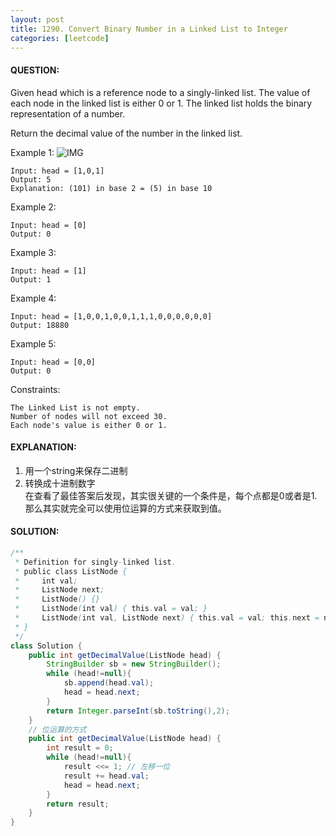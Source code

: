 ```yaml
---
layout: post
title: 1290. Convert Binary Number in a Linked List to Integer
categories: [leetcode]
---
```

#### QUESTION:
Given head which is a reference node to a singly-linked list. The value of each node in the linked list is either 0 or 1. The linked list holds the binary representation of a number.

Return the decimal value of the number in the linked list.

Example 1:
![IMG](https://assets.leetcode.com/uploads/2019/12/05/graph-1.png)
```
Input: head = [1,0,1]
Output: 5
Explanation: (101) in base 2 = (5) in base 10
```
Example 2:
```
Input: head = [0]
Output: 0
```
Example 3:
```
Input: head = [1]
Output: 1
```
Example 4:
```
Input: head = [1,0,0,1,0,0,1,1,1,0,0,0,0,0,0]
Output: 18880
```
Example 5:
```
Input: head = [0,0]
Output: 0
```

Constraints:
```
The Linked List is not empty.
Number of nodes will not exceed 30.
Each node's value is either 0 or 1.
```
#### EXPLANATION:
1. 用一个string来保存二进制
2. 转换成十进制数字  
在查看了最佳答案后发现，其实很关键的一个条件是，每个点都是0或者是1.那么其实就完全可以使用位运算的方式来获取到值。
#### SOLUTION:
```java
/**
 * Definition for singly-linked list.
 * public class ListNode {
 *     int val;
 *     ListNode next;
 *     ListNode() {}
 *     ListNode(int val) { this.val = val; }
 *     ListNode(int val, ListNode next) { this.val = val; this.next = next; }
 * }
 */
class Solution {
    public int getDecimalValue(ListNode head) {
        StringBuilder sb = new StringBuilder();
        while (head!=null){
            sb.append(head.val);
            head = head.next;
        }
        return Integer.parseInt(sb.toString(),2);
    }
    // 位运算的方式
    public int getDecimalValue(ListNode head) {
        int result = 0;
        while (head!=null){
            result <<= 1; // 左移一位
            result += head.val;
            head = head.next;
        }
        return result;
    }
}
```

